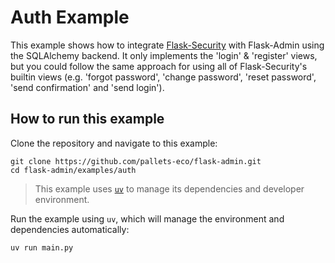 # Auth Example

This example shows how to integrate [Flask-Security](https://pythonhosted.org/Flask-Security/) with Flask-Admin using the SQLAlchemy backend. It only implements the 'login' & 'register' views, but you could follow the same approach for using all of Flask-Security's builtin views (e.g. 'forgot password', 'change password', 'reset password', 'send confirmation' and 'send login').

## How to run this example

Clone the repository and navigate to this example:

```shell
git clone https://github.com/pallets-eco/flask-admin.git
cd flask-admin/examples/auth
```

> This example uses [`uv`](https://docs.astral.sh/uv/) to manage its dependencies and developer environment.

Run the example using `uv`, which will manage the environment and dependencies automatically:

```shell
uv run main.py
```
